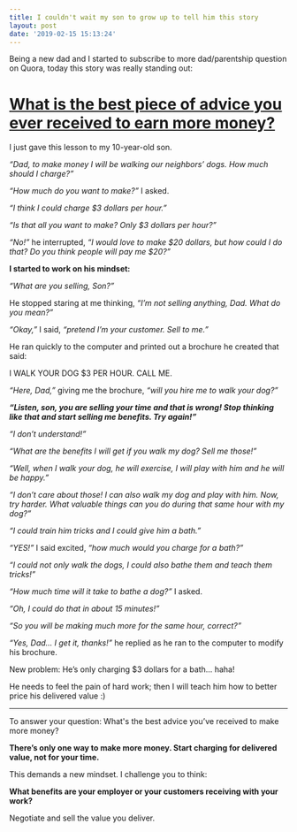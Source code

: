 ```yaml
---
title: I couldn't wait my son to grow up to tell him this story
layout: post
date: '2019-02-15 15:13:24'
---
```


Being a new dad and I started to subscribe to more dad/parentship question on Quora, today this story was really standing out:

# [What is the best piece of advice you ever received to earn more money?](https://qr.ae/TUKRCO)

I just gave this lesson to my 10-year-old son.

*“Dad, to make money I will be walking our neighbors’ dogs. How much should I charge?”*

*“How much do you want to make?”* I asked.

*“I think I could charge $3 dollars per hour.”*

*“Is that all you want to make? Only $3 dollars per hour?”*

*“No!”* he interrupted, *“I would love to make $20 dollars, but how could I do that? Do you think people will pay me $20?”*

**I started to work on his mindset:**

*“What are you selling, Son?”*

He stopped staring at me thinking, *“I’m not selling anything, Dad. What do you mean?”*

*“Okay,”* I said, *“pretend I’m your customer. Sell to me.”*

He ran quickly to the computer and printed out a brochure he created that said:

I WALK YOUR DOG $3 PER HOUR. CALL ME.

*“Here, Dad,”* giving me the brochure, *“will you hire me to walk your dog?”*

***“Listen, son, you are selling your time and that is wrong! Stop thinking like that and start selling me benefits. Try again!”***

*“I don’t understand!”*

*“What are the benefits I will get if you walk my dog? Sell me those!”*

*“Well, when I walk your dog, he will exercise, I will play with him and he will be happy.”*

*“I don’t care about those! I can also walk my dog and play with him. Now, try harder. What valuable things can you do during that same hour with my dog?”*

*“I could train him tricks and I could give him a bath.”*

*“YES!”* I said excited, *“how much would you charge for a bath?”*

*“I could not only walk the dogs, I could also bathe them and teach them tricks!”*

*“How much time will it take to bathe a dog?”* I asked.

*“Oh, I could do that in about 15 minutes!”*

*“So you will be making much more for the same hour, correct?”*

*“Yes, Dad… I get it, thanks!”* he replied as he ran to the computer to modify his brochure.


New problem: He’s only charging $3 dollars for a bath… haha!

He needs to feel the pain of hard work; then I will teach him how to better price his delivered value :)

-------

To answer your question: What's the best advice you’ve received to make more money?

**There’s only one way to make more money. Start charging for delivered value, not for your time.**

This demands a new mindset. I challenge you to think:

**What benefits are your employer or your customers receiving with your work?**

Negotiate and sell the value you deliver.